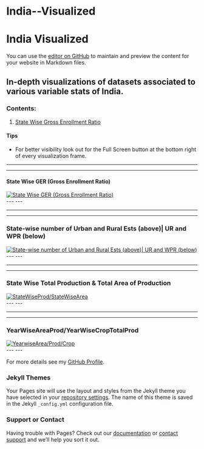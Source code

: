 # India--Visualized

# India Visualized

You can use the [editor on GitHub](https://github.com/ehsanarif/test-tableau/edit/master/README.md) to maintain and preview the content for your website in Markdown files.

## In-depth visualizations of datasets associated to various variable stats of India.
### Contents:
1. [State Wise Gross Enrollment Ratio](https://github.com/ehsanarif/India-Visualized/blob/master/README.md#state-wise-ger-gross-enrollment-ratio)

#### Tips
- For better visibility look out for the Full Screen button at the bottom right of every visualization frame.



---
---

#### **State Wise GER (Gross Enrollment Ratio)**
<html>
    <head>
        <title>State Wise GER (Gross Enrollment Ratio)</title>
    </head>
    <body>
<div class='tableauPlaceholder' id='viz1534703969355' style='position: relative'><noscript><a href='#'><img alt='State Wise GER (Gross Enrollment Ratio) ' src='https:&#47;&#47;public.tableau.com&#47;static&#47;images&#47;St&#47;StateWiseGER&#47;Sheet1&#47;1_rss.png' style='border: none' /></a></noscript><object class='tableauViz'  style='display:none;'><param name='host_url' value='https%3A%2F%2Fpublic.tableau.com%2F' /> <param name='embed_code_version' value='3' /> <param name='site_root' value='' /><param name='name' value='StateWiseGER&#47;Sheet1' /><param name='tabs' value='no' /><param name='toolbar' value='yes' /><param name='static_image' value='https:&#47;&#47;public.tableau.com&#47;static&#47;images&#47;St&#47;StateWiseGER&#47;Sheet1&#47;1.png' /> <param name='animate_transition' value='yes' /><param name='display_static_image' value='yes' /><param name='display_spinner' value='yes' /><param name='display_overlay' value='yes' /><param name='display_count' value='yes' /></object></div>                <script type='text/javascript'>                    var divElement = document.getElementById('viz1534703969355');                    var vizElement = divElement.getElementsByTagName('object')[0];                    vizElement.style.width='100%';
        vizElement.style.height=(divElement.offsetWidth*0.75)+'px';                    
        var scriptElement = document.createElement('script');                    scriptElement.src = 'https://public.tableau.com/javascripts/api/viz_v1.js';                    vizElement.parentNode.insertBefore(scriptElement, vizElement);                </script>
    

</body></html>
---
---


---
---
### **State-wise number of Urban and Rural Ests (above)| UR and WPR (below)**

<html><body>
<div class='tableauPlaceholder' id='viz1534709446964' style='position: relative'><noscript><a href='#'><img alt='State-wise number of Urban and Rural Ests (above)| UR and WPR (below) ' src='https:&#47;&#47;public.tableau.com&#47;static&#47;images&#47;UR&#47;URandWPR&#47;Dashboard1&#47;1_rss.png' style='border: none' /></a></noscript><object class='tableauViz'  style='display:none;'><param name='host_url' value='https%3A%2F%2Fpublic.tableau.com%2F' /> <param name='embed_code_version' value='3' /> <param name='site_root' value='' /><param name='name' value='URandWPR&#47;Dashboard1' /><param name='tabs' value='no' /><param name='toolbar' value='yes' /><param name='static_image' value='https:&#47;&#47;public.tableau.com&#47;static&#47;images&#47;UR&#47;URandWPR&#47;Dashboard1&#47;1.png' /> <param name='animate_transition' value='yes' /><param name='display_static_image' value='yes' /><param name='display_spinner' value='yes' /><param name='display_overlay' value='yes' /><param name='display_count' value='yes' /></object></div>                <script type='text/javascript'>                    var divElement = document.getElementById('viz1534709446964');                    var vizElement = divElement.getElementsByTagName('object')[0];                    vizElement.style.minWidth='420px';vizElement.style.maxWidth='1150px';vizElement.style.width='100%';vizElement.style.minHeight='487px';vizElement.style.maxHeight='1087px';vizElement.style.height=(divElement.offsetWidth*0.75)+'px';                    var scriptElement = document.createElement('script');                    scriptElement.src = 'https://public.tableau.com/javascripts/api/viz_v1.js';                    vizElement.parentNode.insertBefore(scriptElement, vizElement);                </script>

</body></html>
---
---

---
---
### **State Wise Total Production & Total Area of Production**
<html><body>
    <div class='tableauPlaceholder' id='viz1534732763713' style='position: relative'><noscript><a href='#'><img alt='StateWiseProd&#47;StateWiseArea ' src='https:&#47;&#47;public.tableau.com&#47;static&#47;images&#47;St&#47;StateWiseProdStateWiseArea&#47;StateWiseProdStateWiseArea&#47;1_rss.png' style='border: none' /></a></noscript><object class='tableauViz'  style='display:none;'><param name='host_url' value='https%3A%2F%2Fpublic.tableau.com%2F' /> <param name='embed_code_version' value='3' /> <param name='site_root' value='' /><param name='name' value='StateWiseProdStateWiseArea&#47;StateWiseProdStateWiseArea' /><param name='tabs' value='no' /><param name='toolbar' value='yes' /><param name='static_image' value='https:&#47;&#47;public.tableau.com&#47;static&#47;images&#47;St&#47;StateWiseProdStateWiseArea&#47;StateWiseProdStateWiseArea&#47;1.png' /> <param name='animate_transition' value='yes' /><param name='display_static_image' value='yes' /><param name='display_spinner' value='yes' /><param name='display_overlay' value='yes' /><param name='display_count' value='yes' /><param name='filter' value='publish=yes' /></object></div>                <script type='text/javascript'>                    var divElement = document.getElementById('viz1534732763713');                    var vizElement = divElement.getElementsByTagName('object')[0];                    vizElement.style.minWidth='420px';vizElement.style.maxWidth='1050px';vizElement.style.width='100%';vizElement.style.minHeight='587px';vizElement.style.maxHeight='1087px';vizElement.style.height=(divElement.offsetWidth*0.75)+'px';                    var scriptElement = document.createElement('script');                    scriptElement.src = 'https://public.tableau.com/javascripts/api/viz_v1.js';                    vizElement.parentNode.insertBefore(scriptElement, vizElement);                </script>
</body></html>
---
---

---
---
### **YearWiseAreaProd/YearWiseCropTotalProd**
<html><body>
<div class='tableauPlaceholder' id='viz1534733206918' style='position: relative'><noscript><a href='#'><img alt='YearwiseArea&#47;Prod&#47;Crop ' src='https:&#47;&#47;public.tableau.com&#47;static&#47;images&#47;Ye&#47;YearWiseAreaProdYearWiseCropTotalProd&#47;YearwiseAreaProdCrop&#47;1_rss.png' style='border: none' /></a></noscript><object class='tableauViz'  style='display:none;'><param name='host_url' value='https%3A%2F%2Fpublic.tableau.com%2F' /> <param name='embed_code_version' value='3' /> <param name='site_root' value='' /><param name='name' value='YearWiseAreaProdYearWiseCropTotalProd&#47;YearwiseAreaProdCrop' /><param name='tabs' value='no' /><param name='toolbar' value='yes' /><param name='static_image' value='https:&#47;&#47;public.tableau.com&#47;static&#47;images&#47;Ye&#47;YearWiseAreaProdYearWiseCropTotalProd&#47;YearwiseAreaProdCrop&#47;1.png' /> <param name='animate_transition' value='yes' /><param name='display_static_image' value='yes' /><param name='display_spinner' value='yes' /><param name='display_overlay' value='yes' /><param name='display_count' value='yes' /></object></div>                <script type='text/javascript'>                    var divElement = document.getElementById('viz1534733206918');                    var vizElement = divElement.getElementsByTagName('object')[0];                    vizElement.style.minWidth='420px';vizElement.style.maxWidth='1050px';vizElement.style.width='100%';vizElement.style.minHeight='587px';vizElement.style.maxHeight='987px';vizElement.style.height=(divElement.offsetWidth*0.75)+'px';                    var scriptElement = document.createElement('script');                    scriptElement.src = 'https://public.tableau.com/javascripts/api/viz_v1.js';                    vizElement.parentNode.insertBefore(scriptElement, vizElement);                </script>
</body></html>
---
---



For more details see my [GitHub Profile](https://www/github.com/ehsanarif).


### Jekyll Themes

Your Pages site will use the layout and styles from the Jekyll theme you have selected in your [repository settings](https://github.com/ehsanarif/test-tableau/settings). The name of this theme is saved in the Jekyll `_config.yml` configuration file.

### Support or Contact

Having trouble with Pages? Check out our [documentation](https://help.github.com/categories/github-pages-basics/) or [contact support](https://github.com/contact) and we’ll help you sort it out.
